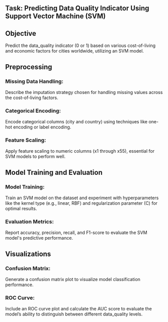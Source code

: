 ## Task: Predicting Data Quality Indicator Using Support Vector Machine (SVM)
## Objective
Predict the data_quality indicator (0 or 1) based on various cost-of-living and economic factors for cities worldwide, utilizing an SVM model.

## Preprocessing
### Missing Data Handling: 
Describe the imputation strategy chosen for handling missing values across the cost-of-living factors.
### Categorical Encoding: 
Encode categorical columns (city and country) using techniques like one-hot encoding or label encoding.
### Feature Scaling: 
Apply feature scaling to numeric columns (x1 through x55), essential for SVM models to perform well.
## Model Training and Evaluation
### Model Training: 
Train an SVM model on the dataset and experiment with hyperparameters like the kernel type (e.g., linear, RBF) and regularization parameter (C) for optimal results.
### Evaluation Metrics: 
Report accuracy, precision, recall, and F1-score to evaluate the SVM model's predictive performance.
## Visualizations
### Confusion Matrix: 
Generate a confusion matrix plot to visualize model classification performance.
### ROC Curve: 
Include an ROC curve plot and calculate the AUC score to evaluate the model’s ability to distinguish between different data_quality levels.
